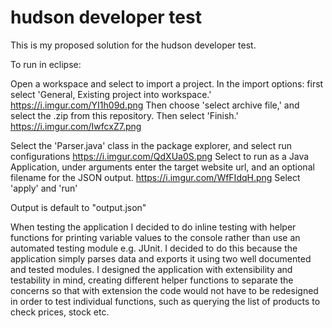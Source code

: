 # hudson developer test
This is my proposed solution for the hudson developer test.

To run in eclipse:

Open a workspace and select to import a project.
In the import options: first select 'General, Existing project into workspace.' https://i.imgur.com/YI1h09d.png
Then choose 'select archive file,' and select the .zip from this repository. Then select 'Finish.' https://i.imgur.com/IwfcxZ7.png

Select the 'Parser.java' class in the package explorer, and select run configurations https://i.imgur.com/QdXUa0S.png
Select to run as a Java Application, under arguments enter the target website url, and an optional filename for the JSON output. https://i.imgur.com/WfFIdqH.png
Select 'apply' and 'run'

Output is default to "output.json"

When testing the application I decided to do inline testing with helper functions for printing variable values to the console rather than use an automated testing module e.g. JUnit.
I decided to do this because the application simply parses data and exports it using two well documented and tested modules. I designed the application with extensibility and testability in mind, creating different helper functions to separate the concerns so that with extension the code would not have to be redesigned in order to test individual functions, such as querying the list of products  to check prices, stock etc. 